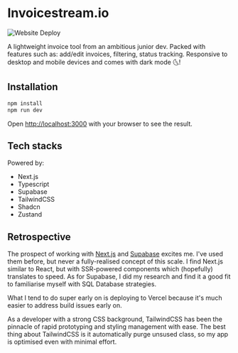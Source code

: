 # Invoicestream.io

![Website Deploy](https://deploy-badge.vercel.app/?url=https%3A%2F%2Fdevelopment.invoicestream.io%2F&logo=Vercel&name=Vercel)

A lightweight invoice tool from an ambitious junior dev. Packed with features such as: add/edit invoices, filtering, status tracking. Responsive to desktop and mobile devices and comes with dark mode 🌜!

## Installation

```bash
npm install
npm run dev
```

Open [http://localhost:3000](http://localhost:3000) with your browser to see the result.

## Tech stacks

Powered by:

- Next.js
- Typescript
- Supabase
- TailwindCSS
- Shadcn
- Zustand

## Retrospective

The prospect of working with [Next.js](https://nextjs.org/) and [Supabase](https://supabase.com/) excites me. I've used them before, but never a fully-realised concept of this scale. I find Next.js similar to React, but with SSR-powered components which (hopefully) translates to speed. As for Supabase, I did my research and find it a good fit to familiarise myself with SQL Database strategies.

What I tend to do super early on is deploying to Vercel because it's much easier to address build issues early on.

As a developer with a strong CSS background, TailwindCSS has been the pinnacle of rapid prototyping and styling management with ease. The best thing about TailwindCSS is it automatically purge unsused class, so my app is optimised even with minimal effort.
